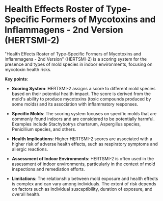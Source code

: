 [//]: # (
source: gpt-3 + jph editing
abbr: HERTSMI-2
tags: mold tests
)

# Health Effects Roster of Type-Specific Formers of Mycotoxins and Inflammagens - 2nd Version (HERTSMI-2)

"Health Effects Roster of Type-Specific Formers of Mycotoxins and Inflammagens - 2nd Version" (HERTSMI-2) is a scoring system for the presence and types of mold species in indoor environments, focusing on mycotoxin health risks.

**Key points**:

* **Scoring System**: HERTSMI-2 assigns a score to different mold species based on their potential health impact. The score is derived from the mold's ability to produce mycotoxins (toxic compounds produced by some molds) and its association with inflammatory responses.

* **Specific Molds**: The scoring system focuses on specific molds that are commonly found indoors and are considered to be potentially harmful. Examples include Stachybotrys chartarum, Aspergillus species, Penicillium species, and others.

* **Health Implications**: Higher HERTSMI-2 scores are associated with a higher risk of adverse health effects, such as respiratory symptoms and allergic reactions.

* **Assessment of Indoor Environments**: HERTSMI-2 is often used in the assessment of indoor environments, particularly in the context of mold inspections and remediation efforts.

* **Limitations**: The relationship between mold exposure and health effects is complex and can vary among individuals. The extent of risk depends on factors such as individual susceptibility, duration of exposure, and overall health.

